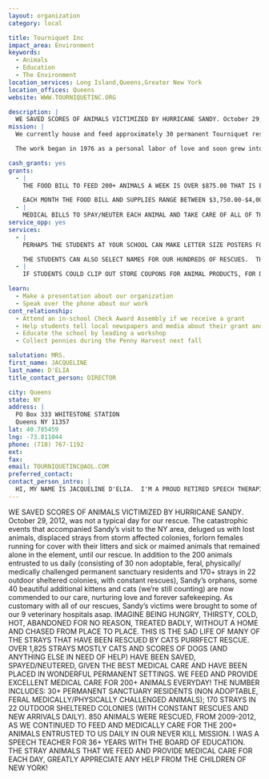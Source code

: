```yaml
---
layout: organization
category: local

title: Tourniquet Inc
impact_area: Environment
keywords: 
  - Animals
  - Education
  - The Environment
location_services: Long Island,Queens,Greater New York
location_offices: Queens
website: WWW.TOURNIQUETINC.ORG

description: |
  WE SAVED SCORES OF ANIMALS VICTIMIZED BY HURRICANE SANDY. October 29, 2012, was not a typical day for our rescue.  The catastrophic events that accompanied Sandy’s visit to the NY area, deluged us with lost animals, displaced strays from storm affected colonies,  forlorn females running for cover with their litters and sick or maimed animals that remained alone in the element, until our rescue.  In addition to the 200 animals entrusted to us daily (consisting of 30 non adoptable, feral, physically/ medically challenged permanent sanctuary residents and 170+ strays in 22 outdoor sheltered colonies, with constant rescues),  Sandy’s orphans, some 40 beautiful additional kittens and cats (we’re still counting) are now commended to our care, nurturing love and forever safekeeping.  As customary with all of our rescues,  Sandy’s victims were brought to some of our 9 veterinary hospitals asap. IMAGINE BEING HUNGRY, THIRSTY, COLD, HOT, ABANDONED FOR NO REASON, TREATED BADLY, WITHOUT A HOME AND CHASED FROM PLACE TO PLACE.  THIS IS THE SAD LIFE OF MANY OF THE STRAYS THAT HAVE BEEN RESCUED BY CATS PURRFECT RESCUE.  OVER 1,825 STRAYS MOSTLY CATS AND SCORES OF DOGS (AND ANYTHING ELSE IN NEED OF HELP) HAVE BEEN SAVED, SPAYED/NEUTERED, GIVEN THE BEST MEDICAL CARE AND HAVE BEEN PLACED IN WONDERFUL PERMANENT SETTINGS.  WE FEED AND PROVIDE EXCELLENT MEDICAL CARE FOR 200+ ANIMALS EVERYDAY!   THE NUMBER INCLUDES: 30+ PERMANENT SANCTUARY RESIDENTS (NON ADOPTABLE, FERAL MEDICALLY/PHYSICALLY CHALLENGED ANIMALS); 170 STRAYS IN 22 OUTDOOR SHELTERED COLONIES (WITH CONSTANT RESCUES AND NEW ARRIVALS DAILY).    850 ANIMALS WERE RESCUED, FROM 2009-2012, AS WE CONTINUED TO FEED AND MEDICALLY CARE FOR THE 200+ ANIMALS ENTRUSTED TO US DAILY IN OUR NEVER KILL MISSION.     I WAS A SPEECH TEACHER FOR 36+ YEARS WITH THE BOARD OF EDUCATION. THE STRAY ANIMALS THAT WE FEED AND PROVIDE MEDICAL CARE FOR EACH DAY, GREATLY APPRECIATE ANY HELP FROM THE CHILDREN OF NEW YORK!
mission: |
  We currently house and feed approximately 30 permanent Tourniquet residents, and provide care for 21 outside cat colonies consisting of more than 155 stray cats in the New York area.

  The work began in 1976 as a personal labor of love and soon grew into an effort so large, that to serve the need Tourniquet Inc., was formed in 2002 and registered as an official charity in the same year. At Tourniquet Inc, more than 90% of all contributions go directly to the care and feeding, spaying and medical needs of all of the animals rescued by Tourniquet Inc.

cash_grants: yes
grants: 
  - |
    THE FOOD BILL TO FEED 200+ ANIMALS A WEEK IS OVER $875.00 THAT IS EQUAL TO $125.00 EACH DAY. ALL 200+ ANIMALS ARE FED NUTRITIOUS FOOD TO HELP THEM LIVE GOOD AND LONG LIVES.

    EACH MONTH THE FOOD BILL AND SUPPLIES RANGE BETWEEN $3,750.00-$4,000.00.
  - |
    MEDICAL BILLS TO SPAY/NEUTER EACH ANIMAL AND TAKE CARE OF ALL OF THE SICK STRAYS AND THOSE IN NEED OF HELP IS SOMETIMES OVER $2,000.00 EVERY WEEK.  ANIMAL DOCTOR BILLS CAN RANGE FROM $200.00 A DAY TO THOUSANDS, DEPENDING ON THE NUMBER OF RESCUES AND EMERGENCY CARE NEEDED FOR ANY OF THE 200 ANIMALS ENTRUSTED IN OUR CARE, AND THE NEW STRAYS THAT ARRIVED EACH DAY. CATS PURRFECT RESCUE USES 9 VETERINARY HOSPITALS AND 4 EMERGENCY UNITS, TO PROVIDE EXCELLENT CARE FOR ALL OF OUR ANIMALS IN NEED 24 HOURS A DAY. ON SOME DAYS, WITH SPECIAL SURGERIES/EMERGENCY PROCEDURES, THE COSTS CAN RANGE FROM THE HUNDREDS OF DOLLARS TO SEVERAL THOUSANDS. VETERINARY BILLS FOR 2009 WERE $65,334.00. AND OVER $72,000.00 IN 2010.  TOTAL EXPENSES FOR THE SAME YEAR WERE $126,234.00,  2010'S EXPENSES WERE $146,000. 
service_opp: yes
services: 
  - |
    PERHAPS THE STUDENTS AT YOUR SCHOOL CAN MAKE LETTER SIZE POSTERS FOR CATS PURRFECT RESCUE.  ALSO,  WRITTEN PERSUASIVE LETTERS COULD BE SENT  TO PROSPECTIVE CONTRIBUTORS.  THE STUDENTS INPUT WOULD GREATLY INCREASE DONOR POTENTIAL! STUDENTS COULD HAVE A CATS PURFECT RESCUE POSTER CONTEST.  SEVERAL STUDENTS SUBMISSIONS OR CLASS PROJECTS COULD BE SELLECTED AS POSTERS WE USE FOR THE PUBLIC AWARENESS OF OUR MISSION. YOUR STUDENTS AND SCHOOL WOULD BE RECOGNIZED AS CREATORS OF THE POSTERS AND A LIFETIME PARTNER IN HELPING THE STRAYS WE SAVE AT CATS PURRFECT RESCUE!

    THE STUDENTS CAN ALSO SELECT NAMES FOR OUR HUNDREDS OF RESCUES.  THEY COULD VOTE ON UNIQUE NAMES OF THEIR CHOICE!
  - |
    IF STUDENTS COULD CLIP OUT STORE COUPONS FOR ANIMAL PRODUCTS, FOR DOGS AND CATS, FROM NEWSPAPERS AND MAGAZINES, IT WOULD GREATLY REDUCE OUR FEEDING BILLS AND HELP US CARE FOR MORE ANIMALS. PLEASE SEND THEM TO US!

learn: 
  - Make a presentation about our organization
  - Speak over the phone about our work
cont_relationship: 
  - Attend an in-school Check Award Assembly if we receive a grant
  - Help students tell local newspapers and media about their grant and/or project with us
  - Educate the school by leading a workshop
  - Collect pennies during the Penny Harvest next fall

salutation: MRS.
first_name: JACQUELINE
last_name: D'ELIA
title_contact_person: DIRECTOR

city: Queens
state: NY
address: |
  PO Box 333 WHITESTONE STATION  
  Queens NY 11357
lat: 40.785459
lng: -73.811044
phone: (718) 767-1192
ext: 
fax: 
email: TOURNIQUETINC@AOL.COM
preferred_contact: 
contact_person_intro: |
  HI, MY NAME IS JACQUELINE D'ELIA.  I'M A PROUD RETIRED SPEECH THERAPIST FROM THE BOARD OF EDUCATION WHO LOVES WORKING WITH BOTH CHILDREN AND ANIMALS. I TAUGHT IN THE PUBLIC SCHOOLS FOR 36+ YEARS AND HAVE WORKED WITH ANIMALS FOR THE PAST 37 YEARS.  CATS PURRFECT RESCUE AT TOURNIQUET INC. HAS SAVED AND FOUND WONDERFUL HOMES AND IDEAL PLACEMENT FOR OVER 1,825 STRAYS. A DVD IS AVAILABLE DESCRIBING OUR SERVICES.  A COPY WILL BE FORWARDED TO YOU UPON YOUR REQUEST. OUR SANCTUARY, WHERE OVER 30 ANIMALS LIVE, IS A LOVING NURTURING HOME TO ANIMALS THAT NO ONE WILL ADOPT, EITHER BECAUSE THEY'RE SICK OR ARE FERAL (NOT TAME).  WE ALSO CARE FOR 170 STRAYS THAT LIVE IN THE STREET IN 22 OUTSIDE SHELTERED COLONIES. NEW STRAYS ARRIVE AT THE FEEDING SITES EVERYDAY AND ARE RESCUED---SOME APPEAR WITH SERIOUS MEDICAL CONDITIONS AND SAD STORIES WRITTEN ALL OVER THEIR FACES AND BODIES! WE CONSTANTLY SEARCH FOR EXCELLENT HOMES AND PERMANENT PLACEMENT  FOR ALL RESCUES.  IN ADDITION, WE SHOWCASE 10+ ANIMALS EACH DAY IN A PETCO STORE FOR ADOPTION. IN TOTAL, WE FEED AND MEDICALLY CARE  FOR 200+ ANIMALS EVERY DAY, IN ADDITION TO THE HUNDREDS OF ANIMALS SAVED EACH YEAR. MANY STRAYS WERE RESCUED AND HAD HAPPY ENDINGS TO SAD BEGINNINGS BECAUSE OF GENEROUS DONATIONS RECEIVED FROM PENNY HARVEST CONTRIBUTIONS MADE BY THE STUDENTS IN 2008-2012.  IF CATS PURRFECT RESCUE IS FORTUNATE TO BE SELECTED AS A CHARITY FROM YOUR SCHOOL'S PENNY HARVEST DRIVE, THE STUDENTS FROM YOUR SCHOOL, WILL THEN BE ABLE TO SELECT A NAME FOR A NEWLY RESCUED STRAY, DOCUMENTED IN WRITING , FOR THE SERVICES PROVIDED BY THE ATTENDING VETERINARIAN. THE INVOICE, WITH THE NAME SELECTED BY THE STUDENTS,  WILL BE FORWARDED TO YOUR SCHOOL IN APPRECIATION FOR YOUR SUPPORT!  94% OF CONTRIBUTIONS IS UTILIZED FOR THE PROGRAM, THAT IS THE CARE OF THE ANIMALS.  THE OTHER 6% IS USED FOR FLYERS, COMPUTER INK, PAPER.
---
```

WE SAVED SCORES OF ANIMALS VICTIMIZED BY HURRICANE SANDY. October 29, 2012, was not a typical day for our rescue.  The catastrophic events that accompanied Sandy’s visit to the NY area, deluged us with lost animals, displaced strays from storm affected colonies,  forlorn females running for cover with their litters and sick or maimed animals that remained alone in the element, until our rescue.  In addition to the 200 animals entrusted to us daily (consisting of 30 non adoptable, feral, physically/ medically challenged permanent sanctuary residents and 170+ strays in 22 outdoor sheltered colonies, with constant rescues),  Sandy’s orphans, some 40 beautiful additional kittens and cats (we’re still counting) are now commended to our care, nurturing love and forever safekeeping.  As customary with all of our rescues,  Sandy’s victims were brought to some of our 9 veterinary hospitals asap. IMAGINE BEING HUNGRY, THIRSTY, COLD, HOT, ABANDONED FOR NO REASON, TREATED BADLY, WITHOUT A HOME AND CHASED FROM PLACE TO PLACE.  THIS IS THE SAD LIFE OF MANY OF THE STRAYS THAT HAVE BEEN RESCUED BY CATS PURRFECT RESCUE.  OVER 1,825 STRAYS MOSTLY CATS AND SCORES OF DOGS (AND ANYTHING ELSE IN NEED OF HELP) HAVE BEEN SAVED, SPAYED/NEUTERED, GIVEN THE BEST MEDICAL CARE AND HAVE BEEN PLACED IN WONDERFUL PERMANENT SETTINGS.  WE FEED AND PROVIDE EXCELLENT MEDICAL CARE FOR 200+ ANIMALS EVERYDAY!   THE NUMBER INCLUDES: 30+ PERMANENT SANCTUARY RESIDENTS (NON ADOPTABLE, FERAL MEDICALLY/PHYSICALLY CHALLENGED ANIMALS); 170 STRAYS IN 22 OUTDOOR SHELTERED COLONIES (WITH CONSTANT RESCUES AND NEW ARRIVALS DAILY).    850 ANIMALS WERE RESCUED, FROM 2009-2012, AS WE CONTINUED TO FEED AND MEDICALLY CARE FOR THE 200+ ANIMALS ENTRUSTED TO US DAILY IN OUR NEVER KILL MISSION.     I WAS A SPEECH TEACHER FOR 36+ YEARS WITH THE BOARD OF EDUCATION. THE STRAY ANIMALS THAT WE FEED AND PROVIDE MEDICAL CARE FOR EACH DAY, GREATLY APPRECIATE ANY HELP FROM THE CHILDREN OF NEW YORK!